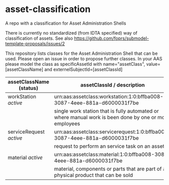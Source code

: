 # asset-classification
A repo with a classification for Asset Administration Shells

There is currently no standardized (from IDTA specified) way of classification of assets. See also https://github.com/foprs/submodel-template-proposals/issues/2

This repository lists classes for the Asset Administration Shell that can be used. Please open an issue in order to propose further classes.
In your AAS please model the class as specificAssetId with name="assetClass", value=[assetClassName] and externelSubjectId=[assetClassId]

| assetClassName (status)     | assetClassId / description                                                  | 
| --------------------------- | --------------------------------------------------------------------------- | 
| workStation *active*        | urn:aas:assetclass:workstation:1:0:bffba008-3087-4eee-881a-d6000031f7be     |
|                             |single work station that is fully automated or where manual work is been done by one or more employees    
| serviceRequest *active*     | urn:aas:assetclass:servicerequest:1:0:bffba008-3087-4eee-881a-d6000031f7be  |
|                             |request to perform an service task on an asset    
| material *active*           | urn:aas:assetclass:material:1:0:bffba008-3087-4eee-881a-d6000031f7be  |
|                             |material, components or parts that are part of a physical product that can be sold 
